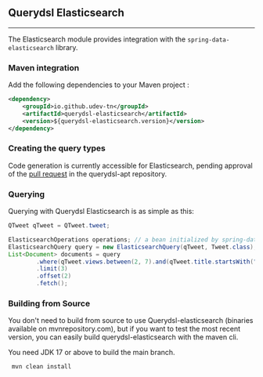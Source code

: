 ## Querydsl Elasticsearch

______

The Elasticsearch module provides integration with the `spring-data-elasticsearch` library.

### Maven integration

Add the following dependencies to your Maven project :

```XML
<dependency>
    <groupId>io.github.udev-tn</groupId>
    <artifactId>querydsl-elasticsearch</artifactId>
    <version>${querydsl-elasticsearch.version}</version>
</dependency>
```

### Creating the query types

Code generation is currently accessible for Elasticsearch, pending approval of
the [pull request](https://github.com/querydsl/querydsl/pull/3685) in the querydsl-apt
repository.

### Querying

Querying with Querydsl Elasticsearch is as simple as this:

```JAVA 
QTweet qTweet = QTweet.tweet;

ElasticsearchOperations operations; // a bean initialized by spring-data-elasticsearch
ElasticsearchQuery query = new ElasticsearchQuery(qTweet, Tweet.class);
List<Document> documents = query
        .where(qTweet.views.between(2, 7).and(qTweet.title.startsWith("Breaking")))
        .limit(3)
        .offset(2)
        .fetch();
 ```

### Building from Source

You don't need to build from source to use Querydsl-elasticsearch (binaries available on mvnrepository.com), but if you
want to test the most recent version, you can easily build querydsl-elasticsearch with the maven cli.

You need JDK 17 or above to build the main branch.

```shell
 mvn clean install
```
